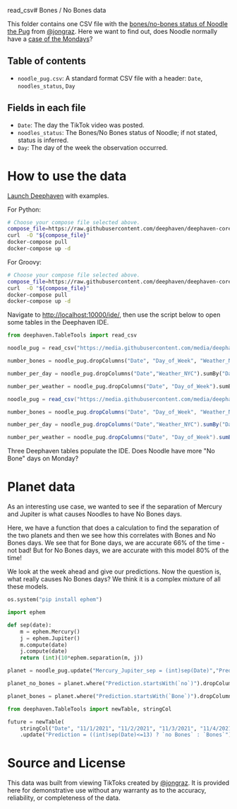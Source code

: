 read_csv# Bones / No Bones data

This folder contains one CSV file with the [bones/no-bones status of Noodle the Pug](https://www.tiktok.com/@jongraz/video/7022251358833118469?refer=embed&is_copy_url=1&is_from_webapp=v1) from [@jongraz](https://www.tiktok.com/@jongraz?refer=embed).
Here we want to find out, does Noodle normally have a [case of the Mondays](https://www.youtube.com/watch?v=2AB9zPfXqQQ)?

## Table of contents

- `noodle_pug.csv`: A standard format CSV file with a header: `Date`, `noodles_status`, `Day`

## Fields in each file

- `Date`: The day the TikTok video was posted.
- `noodles_status`: The Bones/No Bones status of Noodle; if not stated, status is inferred.
- `Day`: The day of the week the observation occurred.


# How to use the data

[Launch Deephaven](https://deephaven.io/core/docs/tutorials/quickstart/) with examples.


For Python:

```bash
# Choose your compose file selected above.
compose_file=https://raw.githubusercontent.com/deephaven/deephaven-core/main/containers/python-examples/docker-compose.yml
curl  -O "${compose_file}"
docker-compose pull
docker-compose up -d
```

For Groovy:

```bash
# Choose your compose file selected above.
compose_file=https://raw.githubusercontent.com/deephaven/deephaven-core/main/containers/groovy-examples/docker-compose.yml
curl  -O "${compose_file}"
docker-compose pull
docker-compose up -d
```


Navigate to [http://localhost:10000/ide/](http://localhost:10000/ide/), then use the script below to open some tables in the Deephaven IDE.

```python
from deephaven.TableTools import read_csv

noodle_pug = read_csv("https://media.githubusercontent.com/media/deephaven/examples/4f15c29972ae216b5bd8077b5e3dc57351eccb27/NoodlePug/noodle_pug.csv")

number_bones = noodle_pug.dropColumns("Date", "Day_of_Week", "Weather_NYC").sumBy()

number_per_day = noodle_pug.dropColumns("Date","Weather_NYC").sumBy("Day_of_Week")

number_per_weather = noodle_pug.dropColumns("Date", "Day_of_Week").sumBy("Weather_NYC")
```


```groovy
noodle_pug = read_csv("https://media.githubusercontent.com/media/deephaven/examples/4f15c29972ae216b5bd8077b5e3dc57351eccb27/NoodlePug/noodle_pug.csv")

number_bones = noodle_pug.dropColumns("Date", "Day_of_Week", "Weather_NYC").sumBy()

number_per_day = noodle_pug.dropColumns("Date","Weather_NYC").sumBy("Day_of_Week")

number_per_weather = noodle_pug.dropColumns("Date", "Day_of_Week").sumBy("Weather_NYC")
```


Three Deephaven tables populate the IDE. Does Noodle have more "No Bone" days on Monday?


# Planet data

As an interesting use case, we wanted to see if the separation of Mercury and Jupiter is what causes Noodles to have No Bones days.

Here, we have a function that does a calculation to find the separation of the two planets and then we see how this correlates with Bones and No Bones days.  We see that for Bone days, we are accurate 66% of the time - not bad! But for No Bones days, we are accurate with this model 80% of the time! 

We look at the week ahead and give our predictions. Now the question is, what really causes No Bones days? We think it is a complex mixture of all these models.

```python
os.system("pip install ephem")

import ephem

def sep(date):
    m = ephem.Mercury()
    j = ephem.Jupiter()
    m.compute(date)
    j.compute(date)
    return (int)(10*ephem.separation(m, j))

planet = noodle_pug.update("Mercury_Jupiter_sep = (int)sep(Date)","Prediction = (Mercury_Jupiter_sep <= 13) ? `no Bones` : `Bones`")

planet_no_bones = planet.where("Prediction.startsWith(`no`)").dropColumns("Date", "Day_of_Week", "Weather_NYC","Mercury_Jupiter_sep", "Prediction").sumBy()

planet_bones = planet.where("Prediction.startsWith(`Bone`)").dropColumns("Date", "Day_of_Week", "Weather_NYC","Mercury_Jupiter_sep", "Prediction").sumBy()

from deephaven.TableTools import newTable, stringCol

future = newTable(
    stringCol("Date", "11/1/2021", "11/2/2021", "11/3/2021", "11/4/2021", "11/5/2021"))\
    .update("Prediction = ((int)sep(Date)<=13) ? `no Bones` : `Bones`")
```

# Source and License

This data was built from viewing TikToks created by [@jongraz](https://www.tiktok.com/@jongraz?refer=embed).  It is provided here for demonstrative use without any warranty as to the accuracy, reliability, or completeness of the data.
